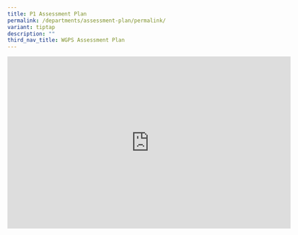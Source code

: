 ```yaml
---
title: P1 Assessment Plan
permalink: /departments/assessment-plan/permalink/
variant: tiptap
description: ""
third_nav_title: WGPS Assessment Plan
---
```

<div class="iframe-wrapper"><iframe height="389" width="640" allowfullscreen="true" frameborder="0" src="https://docs.google.com/presentation/d/e/2PACX-1vTZ5FKKFzkArdjVD-2CbEDBaWq2eKNmO9qY-43no43DVs82a9wbMuh_SYw0mGmm8Q/embed?start=false&amp;loop=false&amp;delayms=3000"></iframe></div><p></p>